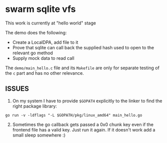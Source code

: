 # swarm sqlite vfs 

This work is currently at "hello world" stage

The demo does the following:

* Create a LocalDPA, add file to it
* Prove that sqlite can call back the supplied hash used to open to the relevant go method
* Supply mock data to read call

The `demo/main_hello.c` file and its `Makefile` are only for separate testing of the `c` part and has no other relevance.

## ISSUES

1. On my system I have to provide `$GOPATH` explicitly to the linker to find the right package library:

```
go run -v -ldflags "-L $GOPATH/pkg/linux_amd64" main_hello.go
```

2. Sometimes the go callback gets passed a 0x0 chunk key even if the frontend file has a valid key. Just run it again. If it doesn't work add a small sleep somewhere :)
